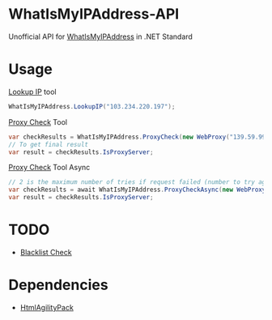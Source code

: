 # WhatIsMyIPAddress-API
Unofficial API for [WhatIsMyIPAddress](https://whatismyipaddress.com) in .NET Standard


# Usage

[Lookup IP](https://whatismyipaddress.com/ip-lookup) tool
```csharp
WhatIsMyIPAddress.LookupIP("103.234.220.197");
```

[Proxy Check](https://whatismyipaddress.com/proxy-check) Tool
```csharp
var checkResults = WhatIsMyIPAddress.ProxyCheck(new WebProxy("139.59.99.234", 8080), 60000);
// To get final result
var result = checkResults.IsProxyServer;
```

[Proxy Check](https://whatismyipaddress.com/proxy-check) Tool Async
```csharp
// 2 is the maximum number of tries if request failed (number to try again times)
var checkResults = await WhatIsMyIPAddress.ProxyCheckAsync(new WebProxy("139.59.99.234", 8080), 20000, 3);
var result = checkResults.IsProxyServer;
```

# TODO
* [Blacklist Check](https://whatismyipaddress.com/blacklist-check)

# Dependencies
* [HtmlAgilityPack](https://www.nuget.org/packages/HtmlAgilityPack)
